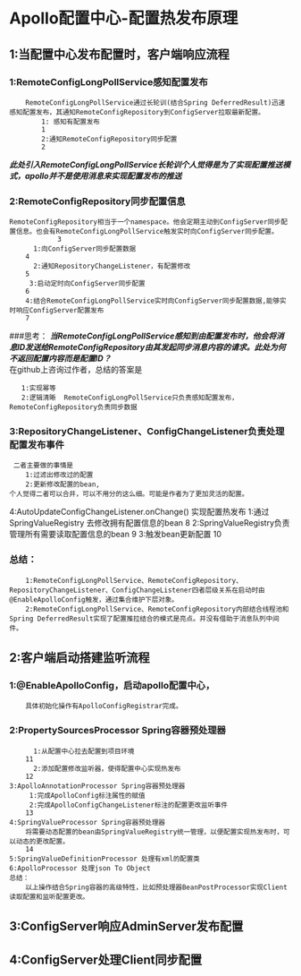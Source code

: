 # Apollo配置中心-配置热发布原理
## 1:当配置中心发布配置时，客户端响应流程
### 1:RemoteConfigLongPollService感知配置发布
        RemoteConfigLongPollService通过长轮训(结合Spring DeferredResult)迅速感知配置发布，其通知RemoteConfigRepository到ConfigServer拉取最新配置。
            1: 感知有配置发布 
            1
            2:通知RemoteConfigRepository同步配置 
            2

 ***此处引入RemoteConfigLongPollService长轮训个人觉得是为了实现配置推送模式，apollo并不是使用消息来实现配置发布的推送***

### 2:RemoteConfigRepository同步配置信息
  	RemoteConfigRepository相当于一个namespace。他会定期主动到ConfigServer同步配置信息。也会有RemoteConfigLongPollService触发实时向ConfigServer同步配置。
            	3           
          1:向ConfigServer同步配置数据
		4
          2:通知RepositoryChangeListener，有配置修改
		5
         3:启动定时向ConfigServer同步配置
		6
        4:结合RemoteConfigLongPollService实时向ConfigServer同步配置数据,能够实时响应ConfigServer配置发布
		7

###思考： 
***当RemoteConfigLongPollService感知到由配置发布时，他会将消息ID发送给RemoteConfigRepository由其发起同步消息内容的请求。此处为何不返回配置内容而是配置ID？***
 <br/>
 在github上咨询过作者，总结的答案是
 
 ```
  	1:实现幂等 
  	2:逻辑清晰  RemoteConfigLongPollService只负责感知配置发布，RemoteConfigRepository负责同步数据
 ```
              

### 3:RepositoryChangeListener、ConfigChangeListener负责处理配置发布事件

```
 二者主要做的事情是
 	1:过滤出修改过的配置
 	2:更新修改配置的bean,
个人觉得二者可以合并，可以不用分的这么细。可能是作者为了更加灵活的配置。
```
    

4:AutoUpdateConfigChangeListener.onChange()  实现配置热发布
            1:通过SpringValueRegistry 去修改拥有配置信息的bean
			8
            2:SpringValueRegistry负责管理所有需要读取配置信息的bean
			9
            3:触发bean更新配置
			10

### 总结：
```
 	1:RemoteConfigLongPollService、RemoteConfigRepository、RepositoryChangeListener、ConfigChangeListener四者层级关系在启动时由@EnableApolloConfig触发，通过集合维护下层对象。
	2:RemoteConfigLongPollService、RemoteConfigRepository内部结合线程池和Spring DeferredResult实现了配置推拉结合的模式是亮点。并没有借助于消息队列中间件。
```


## 2:客户端启动搭建监听流程
### 1:@EnableApolloConfig，启动apollo配置中心，
        具体初始化操作有ApolloConfigRegistrar完成。
### 2:PropertySourcesProcessor Spring容器预处理器
          1:从配置中心拉去配置到项目环境
		11
          2:添加配置修改监听器，使得配置中心实现热发布
		12
    3:ApolloAnnotationProcessor Spring容器预处理器
         1:完成ApolloConfig标注属性的赋值
         2:完成ApolloConfigChangeListener标注的配置更改监听事件
		13
    4:SpringValueProcessor Spring容器预处理器
        将需要动态配置的bean由SpringValueRegistry统一管理，以便配置实现热发布时，可以动态的更改配置。
		14
    5:SpringValueDefinitionProcessor 处理有xml的配置类
    6:ApolloProcessor 处理json To Object
    总结：
        以上操作结合Spring容器的高级特性，比如预处理器BeanPostProcessor实现Client读取配置和监听配置更改。

## 3:ConfigServer响应AdminServer发布配置
## 4:ConfigServer处理Client同步配置